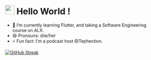 <h1><img src="https://emojis.slackmojis.com/emojis/images/1531849430/4246/blob-sunglasses.gif?1531849430" width="30"/> Hello World ! </h1>


- 🌱 I’m currently learning Flutter, and taking a Software Engineering course on ALX.
- 😄 Pronouns: she/her
- ⚡ Fun fact: I'm a podcast host @Tephection.
<!--
Here are some ideas to get you started:

- 🔭 I’m currently working on ...
- 👯 I’m looking to collaborate on ...
- 🤔 I’m looking for help with C
- 💬 Ask me about ...
- 📫 How to reach me: ...
-->

[![GitHub Streak](http://github-readme-streak-stats.herokuapp.com?user=blessingwisdom&theme=shades-of-purple)](https://git.io/streak-stats)
